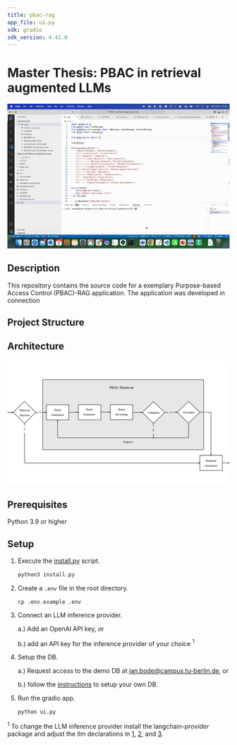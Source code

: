 ```yaml
---
title: pbac-rag
app_file: ui.py
sdk: gradio
sdk_version: 4.41.0
---
```

# Master Thesis: PBAC in retrieval augmented LLMs

![Demo Video](assets/demo.gif)

## Description
This repository contains the source code for a exemplary Purpose-based Access Control (PBAC)-RAG application. The application was developed in connection 



## Project Structure


## Architecture

![Flow Chart](assets/flowchart.png)


## Prerequisites

Python 3.9 or higher

## Setup
1. Execute the [install.py](install.py) script.

    ```bash
    python3 install.py
    ```
2. Create a ```.env``` file in the root directory.

    ```
    cp .env.example .env
    ```

3. Connect an LLM inference provider.

    a.) Add an OpenAI API key, or

    b.) add an API key for the inference provider of your choice $^{1}$

4. Setup the DB.

    a.) Request access to the demo DB at [jan.bode@campus.tu-berlin.de](jan.bode@campus.tu-berlin.de), or

    b.) follow the [instructions](https://github.com/bodejan/california-imr-pii) to setup your own DB.

5. Run the gradio app.

    ```
    python ui.py
    ```

$^1$ To change the LLM inference provider install the langchain-*provider* package and adjust the llm declarations in [1](pbag_rag/query_generation/llm.py#78), [2](pbag_rag/retrieval_decision/llm.py#L62), and [3](pbag_rag/chat/llm.py#52).
